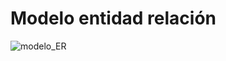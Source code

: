 # Modelo entidad relación
![modelo_ER](https://github.com/user-attachments/assets/b8bee8c8-767b-4625-bb07-9c23afc38a70)
